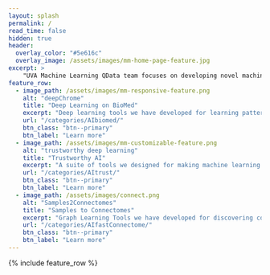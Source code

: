 ```yaml
---
layout: splash
permalink: /
read_time: false
hidden: true
header:
  overlay_color: "#5e616c"
  overlay_image: /assets/images/mm-home-page-feature.jpg
excerpt: >
    "UVA Machine Learning QData team focuses on developing novel machine-learning techniques and their important applications, especially those with medical impacts. We strive toward building and sharing benchmarked datasets and open-source research toolkits.<br />
feature_row:
  - image_path: /assets/images/mm-responsive-feature.png
    alt: "deepChrome"
    title: "Deep Learning on BioMed"
    excerpt: "Deep learning tools we have developed for learning patterns and making predictions on biomedical data (mostly from functional genomics)."
    url: "/categories/AIbiomed/"
    btn_class: "btn--primary"
    btn_label: "Learn more"
  - image_path: /assets/images/mm-customizable-feature.png
    alt: "trustworthy deep learning"
    title: "Trustworthy AI"
    excerpt: "A suite of tools we designed for making machine learning secure and trustworthy."
    url: "/categories/AItrust/"
    btn_class: "btn--primary"
    btn_label: "Learn more"
  - image_path: /assets/images/connect.png
    alt: "Samples2Connectomes"
    title: "Samples to Connectomes"
    excerpt: "Graph Learning Tools we have developed for discovering connectomes from samples."
    url: "/categories/AIfastConnectome/"
    btn_class: "btn--primary"
    btn_label: "Learn more"      
---
```



{% include feature_row  %}

<!--   - image_path: /assets/images/mm-free-feature.png
    alt: "deep discrete"
    title: "DL on Discrete Data"
    excerpt: "Deep Learning with Weak Supervision we have developed for discrete data."
    url: "/categories/AIself/"
    btn_class: "btn--primary"
    btn_label: "Learn more"      
 -->
